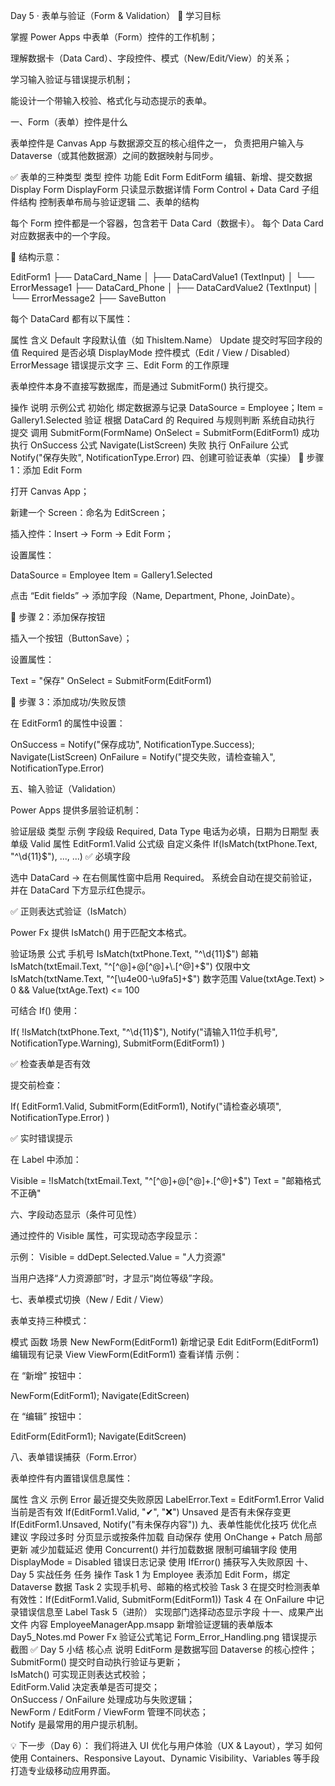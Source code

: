 Day 5 · 表单与验证（Form & Validation）
🎯 学习目标

掌握 Power Apps 中表单（Form）控件的工作机制；

理解数据卡（Data Card）、字段控件、模式（New/Edit/View）的关系；

学习输入验证与错误提示机制；

能设计一个带输入校验、格式化与动态提示的表单。

一、Form（表单）控件是什么

表单控件是 Canvas App 与数据源交互的核心组件之一，
负责把用户输入与 Dataverse（或其他数据源）之间的数据映射与同步。

✅ 表单的三种类型
类型	控件	功能
Edit Form	EditForm	编辑、新增、提交数据
Display Form	DisplayForm	只读显示数据详情
Form Control + Data Card	子组件结构	控制表单布局与验证逻辑
二、表单的结构

每个 Form 控件都是一个容器，包含若干 Data Card（数据卡）。
每个 Data Card 对应数据表中的一个字段。

📘 结构示意：

EditForm1
 ├── DataCard_Name
 │    ├── DataCardValue1 (TextInput)
 │    └── ErrorMessage1
 ├── DataCard_Phone
 │    ├── DataCardValue2 (TextInput)
 │    └── ErrorMessage2
 ├── SaveButton


每个 DataCard 都有以下属性：

属性	含义
Default	字段默认值（如 ThisItem.Name）
Update	提交时写回字段的值
Required	是否必填
DisplayMode	控件模式（Edit / View / Disabled）
ErrorMessage	错误提示文字
三、Edit Form 的工作原理

表单控件本身不直接写数据库，而是通过 SubmitForm() 执行提交。

操作	说明	示例公式
初始化	绑定数据源与记录	DataSource = Employee；Item = Gallery1.Selected
验证	根据 DataCard 的 Required 与规则判断	系统自动执行
提交	调用 SubmitForm(FormName)	OnSelect = SubmitForm(EditForm1)
成功	执行 OnSuccess 公式	Navigate(ListScreen)
失败	执行 OnFailure 公式	Notify("保存失败", NotificationType.Error)
四、创建可验证表单（实操）
🧩 步骤 1：添加 Edit Form

打开 Canvas App；

新建一个 Screen：命名为 EditScreen；

插入控件：Insert → Form → Edit Form；

设置属性：

DataSource = Employee
Item = Gallery1.Selected


点击 “Edit fields” → 添加字段（Name, Department, Phone, JoinDate）。

🧩 步骤 2：添加保存按钮

插入一个按钮（ButtonSave）；

设置属性：

Text = "保存"
OnSelect = SubmitForm(EditForm1)

🧩 步骤 3：添加成功/失败反馈

在 EditForm1 的属性中设置：

OnSuccess = Notify("保存成功", NotificationType.Success); Navigate(ListScreen)
OnFailure = Notify("提交失败，请检查输入", NotificationType.Error)

五、输入验证（Validation）

Power Apps 提供多层验证机制：

验证层级	类型	示例
字段级	Required, Data Type	电话为必填，日期为日期型
表单级	Valid 属性	EditForm1.Valid
公式级	自定义条件	If(IsMatch(txtPhone.Text, "^\d{11}$"), ..., ...)
✅ 必填字段

选中 DataCard → 在右侧属性窗中启用 Required。
系统会自动在提交前验证，并在 DataCard 下方显示红色提示。

✅ 正则表达式验证（IsMatch）

Power Fx 提供 IsMatch() 用于匹配文本格式。

验证场景	公式
手机号	IsMatch(txtPhone.Text, "^\d{11}$")
邮箱	IsMatch(txtEmail.Text, "^[^@]+@[^@]+\.[^@]+$")
仅限中文	IsMatch(txtName.Text, "^[\u4e00-\u9fa5]+$")
数字范围	Value(txtAge.Text) > 0 && Value(txtAge.Text) <= 100

可结合 If() 使用：

If(
   !IsMatch(txtPhone.Text, "^\d{11}$"),
   Notify("请输入11位手机号", NotificationType.Warning),
   SubmitForm(EditForm1)
)

✅ 检查表单是否有效

提交前检查：

If(
   EditForm1.Valid,
   SubmitForm(EditForm1),
   Notify("请检查必填项", NotificationType.Error)
)

✅ 实时错误提示

在 Label 中添加：

Visible = !IsMatch(txtEmail.Text, "^[^@]+@[^@]+\.[^@]+$")
Text = "邮箱格式不正确"

六、字段动态显示（条件可见性）

通过控件的 Visible 属性，可实现动态字段显示：

示例：
Visible = ddDept.Selected.Value = "人力资源"


当用户选择“人力资源部”时，才显示“岗位等级”字段。

七、表单模式切换（New / Edit / View）

表单支持三种模式：

模式	函数	场景
New	NewForm(EditForm1)	新增记录
Edit	EditForm(EditForm1)	编辑现有记录
View	ViewForm(EditForm1)	查看详情
示例：

在 “新增” 按钮中：

NewForm(EditForm1);
Navigate(EditScreen)


在 “编辑” 按钮中：

EditForm(EditForm1);
Navigate(EditScreen)

八、表单错误捕获（Form.Error）

表单控件有内置错误信息属性：

属性	含义	示例
Error	最近提交失败原因	LabelError.Text = EditForm1.Error
Valid	当前是否有效	If(EditForm1.Valid, "✔", "❌")
Unsaved	是否有未保存变更	If(EditForm1.Unsaved, Notify("有未保存内容"))
九、表单性能优化技巧
优化点	建议
字段过多时	分页显示或按条件加载
自动保存	使用 OnChange + Patch 局部更新
减少加载延迟	使用 Concurrent() 并行加载数据
限制可编辑字段	使用 DisplayMode = Disabled
错误日志记录	使用 IfError() 捕获写入失败原因
十、Day 5 实战任务
任务	操作
Task 1	为 Employee 表添加 Edit Form，绑定 Dataverse 数据
Task 2	实现手机号、邮箱的格式校验
Task 3	在提交时检测表单有效性：If(EditForm1.Valid, SubmitForm(EditForm1))
Task 4	在 OnFailure 中记录错误信息至 Label
Task 5（进阶）	实现部门选择动态显示字段
十一、成果产出
文件	内容
EmployeeManagerApp.msapp	新增验证逻辑的表单版本
Day5_Notes.md	Power Fx 验证公式笔记
Form_Error_Handling.png	错误提示截图
✅ Day 5 小结
核心点	说明
EditForm 是数据写回 Dataverse 的核心控件；	
SubmitForm() 提交时自动执行验证与更新；	
IsMatch() 可实现正则表达式校验；	
EditForm.Valid 决定表单是否可提交；	
OnSuccess / OnFailure 处理成功与失败逻辑；	
NewForm / EditForm / ViewForm 管理不同状态；	
Notify 是最常用的用户提示机制。	

💡 下一步（Day 6）：
我们将进入 UI 优化与用户体验（UX & Layout），学习
如何使用 Containers、Responsive Layout、Dynamic Visibility、Variables 等手段打造专业级移动应用界面。